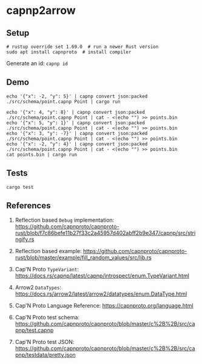 # capnp2arrow

## Setup

```
# rustup override set 1.69.0  # run a newer Rust version
sudo apt install capnproto  # install compiler
```

Generate an id: `capnp id`

## Demo

```
echo '{"x": -2, "y": 5}' | capnp convert json:packed ./src/schema/point.capnp Point | cargo run
```

```
echo '{"x": 4, "y": 8}' | capnp convert json:packed ./src/schema/point.capnp Point | cat - <(echo "") >> points.bin
echo '{"x": 5, "y": 1}' | capnp convert json:packed ./src/schema/point.capnp Point | cat - <(echo "") >> points.bin
echo '{"x": 3, "y": -7}' | capnp convert json:packed ./src/schema/point.capnp Point | cat - <(echo "") >> points.bin
echo '{"x": -2, "y": 4}' | capnp convert json:packed ./src/schema/point.capnp Point | cat - <(echo "") >> points.bin
cat points.bin | cargo run
```

## Tests

```
cargo test
```

## References

1. Reflection based `Debug` implementation: https://github.com/capnproto/capnproto-rust/blob/f7c86befe11b27f33c2a45957d402abff2b9e347/capnp/src/stringify.rs

2. Reflection based example: https://github.com/capnproto/capnproto-rust/blob/master/example/fill_random_values/src/lib.rs

3. Cap'N Proto `TypeVariant`: https://docs.rs/capnp/latest/capnp/introspect/enum.TypeVariant.html

4. Arrow2 `DataTypes`: https://docs.rs/arrow2/latest/arrow2/datatypes/enum.DataType.html

5. Cap'N Proto Language Reference: https://capnproto.org/language.html

6. Cap'N Proto test schema: https://github.com/capnproto/capnproto/blob/master/c%2B%2B/src/capnp/test.capnp

7. Cap'N Proto test JSON: https://github.com/capnproto/capnproto/blob/master/c%2B%2B/src/capnp/testdata/pretty.json
